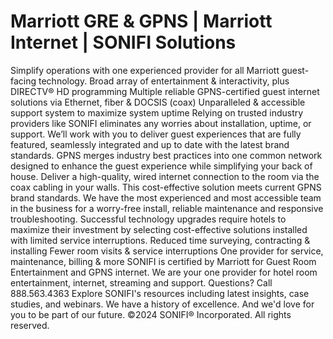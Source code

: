 # Marriott GRE & GPNS | Marriott Internet | SONIFI Solutions

Simplify operations with one experienced provider for all Marriott guest-facing technology.
Broad array of entertainment & interactivity, plus DIRECTV® HD programming
Multiple reliable GPNS-certified guest internet solutions via Ethernet, fiber & DOCSIS (coax)
Unparalleled & accessible support system to maximize system uptime
Relying on trusted industry providers like SONIFI eliminates any worries about installation, uptime, or support.
We’ll work with you to deliver guest experiences that are fully featured, seamlessly integrated and up to date with the latest brand standards.
GPNS merges industry best practices into one common network designed to enhance the guest experience while simplifying your back of house.
Deliver a high-quality, wired internet connection to the room via the coax cabling in your walls.
This cost-effective solution meets current GPNS brand standards.
We have the most experienced and most accessible team in the business for a worry-free install, reliable maintenance and responsive troubleshooting.
Successful technology upgrades require hotels to maximize their investment by selecting cost-effective solutions installed with limited service interruptions.
Reduced time surveying, contracting & installing
Fewer room visits & service interruptions
One provider for service, maintenance, billing & more
SONIFI is certified by Marriott for Guest Room Entertainment and GPNS internet. We are your one provider for hotel room entertainment, internet, streaming and support.
Questions? Call 888.563.4363
Explore SONIFI's resources including latest insights, case studies, and webinars.
We have a history of excellence. And we'd love for you to be part of our future.
©2024 SONIFI® Incorporated. All rights reserved.